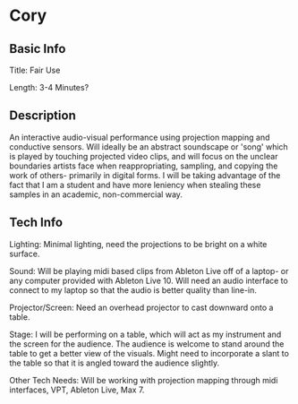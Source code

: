 # Cory


## Basic Info

Title: Fair Use

Length: 3-4 Minutes?


## Description

An interactive audio-visual performance using projection mapping and conductive sensors. Will ideally be an abstract soundscape or 'song' which is played by touching projected video clips, and will focus on the unclear boundaries artists face when reappropriating, sampling, and copying the work of others- primarily in digital forms. I will be taking advantage of the fact that I am a student and have more leniency when stealing these samples in an academic, non-commercial way.


## Tech Info

Lighting: Minimal lighting, need the projections to be bright on a white surface.

Sound: Will be playing midi based clips from Ableton Live off of a laptop- or any computer provided with Ableton Live 10. Will need an audio interface to connect to my laptop so that the audio is better quality than line-in. 

Projector/Screen: Need an overhead projector to cast downward onto a table.

Stage: I will be performing on a table, which will act as my instrument and the screen for the audience. The audience is welcome to stand around the table to get a better view of the visuals. Might need to incorporate a slant to the table so that it is angled toward the audience slightly.

Other Tech Needs: Will be working with projection mapping through midi interfaces, VPT, Ableton Live, Max 7.
